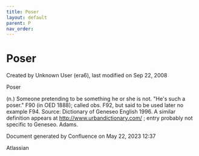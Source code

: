 ```yaml
---
title: Poser
layout: default
parent: P
nav_order:
---
```


# Poser

Created by  Unknown User (era6), last modified on Sep 22, 2008

Poser

(n.) Someone pretending to be something he or she is not. &quot;He's such a poser.&quot; F90 (in OED 1888); called obs. F92, but said to be used later no example F94. Source: Dictionary of Geneseo English 1996. A similar definition appears at http://www.urbandictionary.com/ ; entry probably not specific to Geneseo. Adams.

Document generated by Confluence on May 22, 2023 12:37

Atlassian
